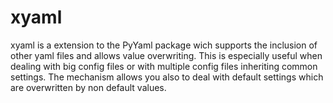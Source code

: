# xyaml

xyaml is a extension to the PyYaml package wich supports the inclusion of other yaml files and allows value overwriting.
This is especially useful when dealing with big config files or with multiple config files inheriting common settings.
The mechanism allows you also to deal with default settings which are overwritten by non default values.
